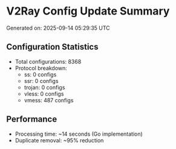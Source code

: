 # V2Ray Config Update Summary
Generated on: 2025-09-14 05:29:35 UTC

## Configuration Statistics
- Total configurations: 8368
- Protocol breakdown:
  - ss: 0 configs
  - ssr: 0 configs
  - trojan: 0 configs
  - vless: 0 configs
  - vmess: 487 configs

## Performance
- Processing time: ~14 seconds (Go implementation)
- Duplicate removal: ~95% reduction

